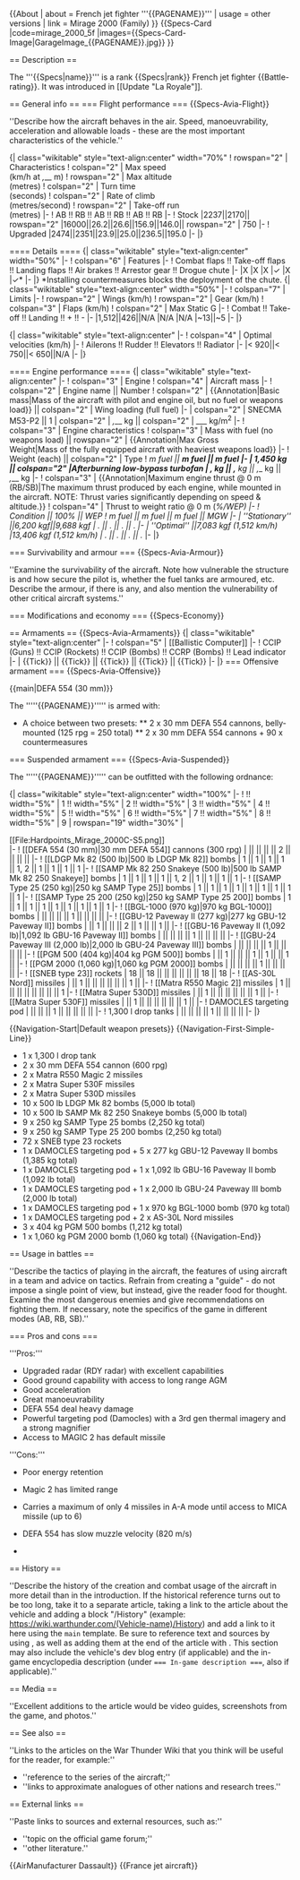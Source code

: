 {{About
| about = French jet fighter '''{{PAGENAME}}'''
| usage = other versions
| link = Mirage 2000 (Family)
}}
{{Specs-Card
|code=mirage_2000_5f
|images={{Specs-Card-Image|GarageImage_{{PAGENAME}}.jpg}}
}}

== Description ==
<!-- ''In the description, the first part should be about the history of and the creation and combat usage of the aircraft, as well as its key features. In the second part, tell the reader about the aircraft in the game. Insert a screenshot of the vehicle, so that if the novice player does not remember the vehicle by name, he will immediately understand what kind of vehicle the article is talking about.'' -->
The '''{{Specs|name}}''' is a rank {{Specs|rank}} French jet fighter {{Battle-rating}}. It was introduced in [[Update "La Royale"]].

== General info ==
=== Flight performance ===
{{Specs-Avia-Flight}}
<!-- ''Describe how the aircraft behaves in the air. Speed, manoeuvrability, acceleration and allowable loads - these are the most important characteristics of the vehicle.'' -->
''Describe how the aircraft behaves in the air. Speed, manoeuvrability, acceleration and allowable loads - these are the most important characteristics of the vehicle.''

{| class="wikitable" style="text-align:center" width="70%"
! rowspan="2" | Characteristics
! colspan="2" | Max speed<br>(km/h at _,___ m)
! rowspan="2" | Max altitude<br>(metres)
! colspan="2" | Turn time<br>(seconds)
! colspan="2" | Rate of climb<br>(metres/second)
! rowspan="2" | Take-off run<br>(metres)
|-
! AB !! RB !! AB !! RB !! AB !! RB
|-
! Stock
|2237||2170|| rowspan="2" |16000||26.2||26.6||156.9||146.0|| rowspan="2" | 750
|-
! Upgraded
|2474||2351||23.9||25.0||236.5||195.0
|-
|}

==== Details ====
{| class="wikitable" style="text-align:center" width="50%"
|-
! colspan="6" | Features
|-
! Combat flaps !! Take-off flaps !! Landing flaps !! Air brakes !! Arrestor gear !! Drogue chute
|-
|X
|X
|X
|✓
|X
|✓*
|-
|}
<nowiki>*</nowiki>Installing countermeasures blocks the deployment of the chute.
{| class="wikitable" style="text-align:center" width="50%"
|-
! colspan="7" | Limits
|-
! rowspan="2" | Wings (km/h)
! rowspan="2" | Gear (km/h)
! colspan="3" | Flaps (km/h)
! colspan="2" | Max Static G
|-
! Combat !! Take-off !! Landing !! + !! -
|-
|1,512||426||N/A
|N/A
|N/A
|~13||~5
|-
|}

{| class="wikitable" style="text-align:center"
|-
! colspan="4" | Optimal velocities (km/h)
|-
! Ailerons !! Rudder !! Elevators !! Radiator
|-
|< 920||< 750||< 650||N/A
|-
|}

==== Engine performance ====
{| class="wikitable" style="text-align:center"
|-
! colspan="3" | Engine
! colspan="4" | Aircraft mass
|-
! colspan="2" | Engine name || Number
! colspan="2" | {{Annotation|Basic mass|Mass of the aircraft with pilot and engine oil, but no fuel or weapons load}} || colspan="2" | Wing loading (full fuel)
|-
| colspan="2" | SNECMA M53-P2 || 1
| colspan="2" | _,___ kg || colspan="2" | ___ kg/m<sup>2</sup>
|-
! colspan="3" | Engine characteristics
! colspan="3" | Mass with fuel (no weapons load) || rowspan="2" | {{Annotation|Max Gross<br>Weight|Mass of the fully equipped aircraft with heaviest weapons load}}
|-
! Weight (each) || colspan="2" | Type
! _m fuel || __m fuel || __m fuel
|-
| 1,450 kg || colspan="2" |Afterburning low-bypass turbofan
| _,___ kg || _,___ kg || _,___ kg || _,___ kg
|-
! colspan="3" | {{Annotation|Maximum engine thrust @ 0 m (RB/SB)|The maximum thrust produced by each engine, while mounted in the aircraft. NOTE: Thrust varies significantly depending on speed & altitude.}}
! colspan="4" | Thrust to weight ratio @ 0 m (___%/WEP)
|-
! Condition || 100% || WEP
! _m fuel || __m fuel || __m fuel || MGW
|-
| ''Stationary'' ||6,200 kgf||9,688 kgf
| _.__ || _.__ || _.__ || _.__
|-
| ''Optimal'' ||7,083 kgf
(1,512 km/h)
|13,406 kgf
(1,512 km/h)
| _.__ || _.__ || _.__ || _.__
|-
|}

=== Survivability and armour ===
{{Specs-Avia-Armour}}
<!-- ''Examine the survivability of the aircraft. Note how vulnerable the structure is and how secure the pilot is, whether the fuel tanks are armoured, etc. Describe the armour, if there is any, and also mention the vulnerability of other critical aircraft systems.'' -->
''Examine the survivability of the aircraft. Note how vulnerable the structure is and how secure the pilot is, whether the fuel tanks are armoured, etc. Describe the armour, if there is any, and also mention the vulnerability of other critical aircraft systems.''

=== Modifications and economy ===
{{Specs-Economy}}

== Armaments ==
{{Specs-Avia-Armaments}}
{| class="wikitable" style="text-align:center"
|-
! colspan="5" | [[Ballistic Computer]]
|-
! CCIP (Guns) !! CCIP (Rockets) !! CCIP (Bombs) !! CCRP (Bombs) !! Lead indicator
|-
| {{Tick}} || {{Tick}} || {{Tick}} || {{Tick}} || {{Tick}}
|-
|}
=== Offensive armament ===
{{Specs-Avia-Offensive}}
<!-- ''Describe the offensive armament of the aircraft, if any. Describe how effective the cannons and machine guns are in a battle, and also what belts or drums are better to use. If there is no offensive weaponry, delete this subsection.'' -->
{{main|DEFA 554 (30 mm)}}

The '''''{{PAGENAME}}''''' is armed with:

* A choice between two presets:
** 2 x 30 mm DEFA 554 cannons, belly-mounted (125 rpg = 250 total)
** 2 x 30 mm DEFA 554 cannons + 90 x countermeasures

=== Suspended armament ===
{{Specs-Avia-Suspended}}
<!-- ''Describe the aircraft's suspended armament: additional cannons under the wings, bombs, rockets and torpedoes. This section is especially important for bombers and attackers. If there is no suspended weaponry remove this subsection.'' -->

The '''''{{PAGENAME}}''''' can be outfitted with the following ordnance:

{| class="wikitable" style="text-align:center" width="100%"
|-
! !! width="5%" | 1 !! width="5%" | 2 !! width="5%" | 3 !! width="5%" | 4 !! width="5%" | 5 !! width="5%" | 6 !! width="5%" | 7 !! width="5%" | 8 !! width="5%" | 9
| rowspan="19" width="30%" | <div class="ttx-image">[[File:Hardpoints_Mirage_2000C-S5.png]]</div>
|-
! [[DEFA 554 (30 mm)|30 mm DEFA 554]] cannons (300 rpg)
| || || || || 2 || || || ||
|-
! [[LDGP Mk 82 (500 lb)|500 lb LDGP Mk 82]] bombs
| 1 || 1 || 1 || 1 || 1, 2 || 1 || 1 || 1 || 1
|-
! [[SAMP Mk 82 250 Snakeye (500 lb)|500 lb SAMP Mk 82 250 Snakeye]] bombs
| 1 || 1 || 1 || 1 || 1, 2 || 1 || 1 || 1 || 1
|-
! [[SAMP Type 25 (250 kg)|250 kg SAMP Type 25]] bombs
| 1 || 1 || 1 || 1 || 1 || 1 || 1 || 1 || 1
|-
! [[SAMP Type 25 200 (250 kg)|250 kg SAMP Type 25 200]] bombs
| 1 || 1 || 1 || 1 || 1 || 1 || 1 || 1 || 1
|-
! [[BGL-1000 (970 kg)|970 kg BGL-1000]] bombs
| || || || || 1 || || || ||
|-
! [[GBU-12 Paveway II (277 kg)|277 kg GBU-12 Paveway II]] bombs
| || 1 || || || 2 || 1 || || 1 ||
|-
! [[GBU-16 Paveway II (1,092 lb)|1,092 lb GBU-16 Paveway II]] bombs
| || || || || 1 || || || ||
|-
! [[GBU-24 Paveway III (2,000 lb)|2,000 lb GBU-24 Paveway III]] bombs
| || || || || 1 || || || ||
|-
! [[PGM 500 (404 kg)|404 kg PGM 500]] bombs
| || 1 || || || 1 || 1 || || 1 ||
|-
! [[PGM 2000 (1,060 kg)|1,060 kg PGM 2000]] bombs
| || || || || 1 || || || ||
|-
! [[SNEB type 23]] rockets
| 18 || 18 || || || || || || 18 || 18
|-
! [[AS-30L Nord]] missiles
| || 1 || || || || || || 1 ||
|-
! [[Matra R550 Magic 2]] missiles
| 1 || || || || || || || || 1
|-
! [[Matra Super 530D]] missiles
| || 1 || || || || || || 1 ||
|-
! [[Matra Super 530F]] missiles
| || 1 || || || || || || 1 ||
|-
! DAMOCLES targeting pod
| || || || 1 || || || || ||
|-
! 1,300 l drop tanks
| || || || || 1 || || || ||
|-
|}

{{Navigation-Start|Default weapon presets}}
{{Navigation-First-Simple-Line}}

* 1 x 1,300 l drop tank
* 2 x 30 mm DEFA 554 cannon (600 rpg)
* 2 x Matra R550 Magic 2 missiles
* 2 x Matra Super 530F missiles
* 2 x Matra Super 530D missiles
* 10 x 500 lb LDGP Mk 82 bombs (5,000 lb total)
* 10 x 500 lb SAMP Mk 82 250 Snakeye bombs (5,000 lb total)
* 9 x 250 kg SAMP Type 25 bombs (2,250 kg total)
* 9 x 250 kg SAMP Type 25 200 bombs (2,250 kg total)
* 72 x SNEB type 23 rockets
* 1 x DAMOCLES targeting pod + 5 x 277 kg GBU-12 Paveway II bombs (1,385 kg total)
* 1 x DAMOCLES targeting pod + 1 x 1,092 lb GBU-16 Paveway II bomb (1,092 lb total)
* 1 x DAMOCLES targeting pod + 1 x 2,000 lb GBU-24 Paveway III bomb (2,000 lb total)
* 1 x DAMOCLES targeting pod + 1 x 970 kg BGL-1000 bomb (970 kg total)
* 1 x DAMOCLES targeting pod + 2 x AS-30L Nord missiles
* 3 x 404 kg PGM 500 bombs (1,212 kg total)
* 1 x 1,060 kg PGM 2000 bomb (1,060 kg total)
{{Navigation-End}}

== Usage in battles ==
<!-- ''Describe the tactics of playing in the aircraft, the features of using aircraft in a team and advice on tactics. Refrain from creating a "guide" - do not impose a single point of view, but instead, give the reader food for thought. Examine the most dangerous enemies and give recommendations on fighting them. If necessary, note the specifics of the game in different modes (AB, RB, SB).'' -->
''Describe the tactics of playing in the aircraft, the features of using aircraft in a team and advice on tactics. Refrain from creating a "guide" - do not impose a single point of view, but instead, give the reader food for thought. Examine the most dangerous enemies and give recommendations on fighting them. If necessary, note the specifics of the game in different modes (AB, RB, SB).''

=== Pros and cons ===
<!-- ''Summarise and briefly evaluate the vehicle in terms of its characteristics and combat effectiveness. Mark its pros and cons in the bulleted list. Try not to use more than 6 points for each of the characteristics. Avoid using categorical definitions such as "bad", "good" and the like - use substitutions with softer forms such as "inadequate" and "effective".'' -->

'''Pros:'''

* Upgraded radar (RDY radar) with excellent capabilities
* Good ground capability with access to long range AGM
* Good acceleration
* Great manoeuvrability
* DEFA 554 deal heavy damage
* Powerful targeting pod (Damocles) with a 3rd gen thermal imagery and a strong magnifier
* Access to MAGIC 2 has default missile

'''Cons:'''

* Poor energy retention
* Magic 2 has limited range 
* Carries a maximum of only 4 missiles in A-A mode until access to MICA missile (up to 6)
* DEFA 554 has slow muzzle velocity (820 m/s)

*

== History ==
<!-- ''Describe the history of the creation and combat usage of the aircraft in more detail than in the introduction. If the historical reference turns out to be too long, take it to a separate article, taking a link to the article about the vehicle and adding a block "/History" (example: <nowiki>https://wiki.warthunder.com/(Vehicle-name)/History</nowiki>) and add a link to it here using the <code>main</code> template. Be sure to reference text and sources by using <code><nowiki><ref></ref></nowiki></code>, as well as adding them at the end of the article with <code><nowiki><references /></nowiki></code>. This section may also include the vehicle's dev blog entry (if applicable) and the in-game encyclopedia description (under <code><nowiki>=== In-game description ===</nowiki></code>, also if applicable).'' -->
''Describe the history of the creation and combat usage of the aircraft in more detail than in the introduction. If the historical reference turns out to be too long, take it to a separate article, taking a link to the article about the vehicle and adding a block "/History" (example: <nowiki>https://wiki.warthunder.com/(Vehicle-name)/History</nowiki>) and add a link to it here using the <code>main</code> template. Be sure to reference text and sources by using <code><nowiki><ref></ref></nowiki></code>, as well as adding them at the end of the article with <code><nowiki><references /></nowiki></code>. This section may also include the vehicle's dev blog entry (if applicable) and the in-game encyclopedia description (under <code><nowiki>=== In-game description ===</nowiki></code>, also if applicable).''

== Media ==
<!-- ''Excellent additions to the article would be video guides, screenshots from the game, and photos.'' -->
''Excellent additions to the article would be video guides, screenshots from the game, and photos.''

== See also ==
<!-- ''Links to the articles on the War Thunder Wiki that you think will be useful for the reader, for example:''
* ''reference to the series of the aircraft;''
* ''links to approximate analogues of other nations and research trees.'' -->
''Links to the articles on the War Thunder Wiki that you think will be useful for the reader, for example:''

* ''reference to the series of the aircraft;''
* ''links to approximate analogues of other nations and research trees.''

== External links ==
<!-- ''Paste links to sources and external resources, such as:''
* ''topic on the official game forum;''
* ''other literature.'' -->
''Paste links to sources and external resources, such as:''

* ''topic on the official game forum;''
* ''other literature.''

{{AirManufacturer Dassault}}
{{France jet aircraft}}